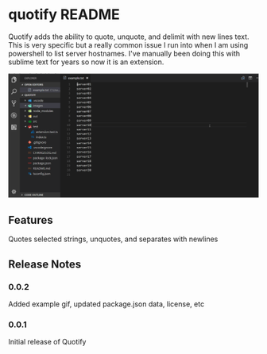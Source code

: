 # quotify README

Quotify adds the ability to quote, unquote, and delimit with new lines text.
This is very specific but a really common issue I run into when I am using powershell to list server hostnames.
I've manually been doing this with sublime text for years so now it is an extension.

![Example](images/example.gif)

## Features
Quotes selected strings, unquotes, and separates with newlines

## Release Notes

### 0.0.2
Added example gif, updated package.json data, license, etc

### 0.0.1

Initial release of Quotify
